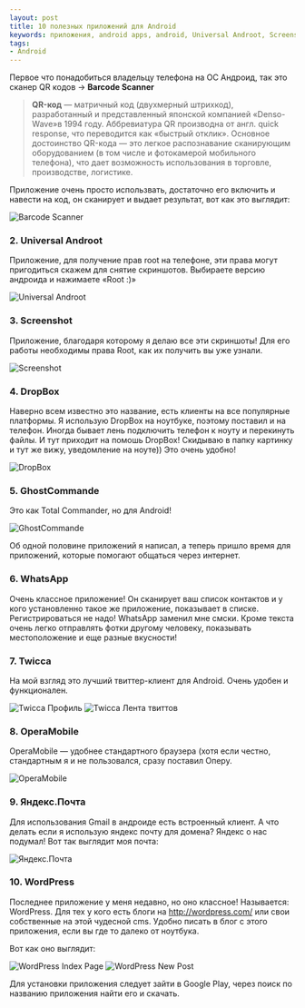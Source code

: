 ```yaml
---
layout: post
title: 10 полезных приложений для Android
keywords: приложения, android apps, android, Universal Androot, Screenshot, DropBox, GhostCommande, WhatsApp, Twicca, OperaMobile, Яндекс.Почта, WordPress
tags:
- Android
---
```


Первое что понадобиться владельцу телефона на ОС Андроид, так это сканер  QR кодов → **Barcode Scanner**

> **QR-код** — матричный код (двухмерный штрихкод), разработанный и представленный японской компанией «Denso-Wave»в 1994 году. Аббревиатура QR производна от англ. quick response, что переводится как «быстрый отклик». Основное достоинство QR-кода — это легкое распознавание сканирующим оборудованием (в том числе и фотокамерой мобильного телефона), что дает возможность использования в торговле, производстве, логистике.

Приложение очень просто использвать, достаточно его включить и навести на код, он сканирует и выдает результат, вот как это выглядит:

<img src="{{ site.url }}/upload/article/2011/01/12/qrcode.png" alt="Barcode Scanner" class="center"/>

### 2. Universal Androot

Приложение, для получение прав root на телефоне, эти права могут пригодиться скажем для снятие скриншотов. Выбираете версию андроида и нажимаете «Root :)»

<img src="{{ site.url }}/upload/article/2011/01/12/universalandroot.png" alt="Universal Androot" class="center"/>

### 3. Screenshot

Приложение, благодаря которому я делаю все эти скриншоты! Для его работы необходимы права Root, как их получить вы уже узнали.

 <img src="{{ site.url }}/upload/article/2011/01/12/screenshot.png" alt="Screenshot" class="center"/>

### 4. DropBox

Наверно всем известно это название, есть клиенты на все популярные платформы. Я использую DropBox на ноутбуке, поэтому поставил и на телефон. Иногда бывает лень подключить телефон к ноуту и перекинуть файлы. И тут приходит на помошь DropBox! Скидываю в папку картинку и тут же вижу, уведомление на ноуте)) Это очень удобно!

<img src="{{ site.url }}/upload/article/2011/01/12/dropbox.png" alt="DropBox" class="center"/>

### 5. GhostCommande

Это как Total Commander, но для Android!

<img src="{{ site.url }}/upload/article/2011/01/12/ghostcommande.png" alt="GhostCommande" class="center"/>

Об одной половине приложений я написал, а теперь пришло время для приложений, которые помогают общаться через интернет.

### 6. WhatsApp

Очень классное приложение! Он сканирует ваш список контактов и у кого установленно такое же приложение, показывает в списке. Регистрироваться не надо! WhatsApp заменил мне смски. Кроме текста очень легко отправлять фотки другому человеку, показывать местоположение и еще разные вкусности!

### 7. Twicca

На мой взгляд это лучший твиттер-клиент для Android. Очень удобен и функционален.

<img src="{{ site.url }}/upload/article/2011/01/12/twicca.png" alt="Twicca Профиль"/>
<img src="{{ site.url }}/upload/article/2011/01/12/twicca--tweet.png" alt="Twicca Лента твиттов"/>

### 8. OperaMobile

OperaMobile — удобнее стандартного браузера (хотя если честно, стандартным я и не пользовался, сразу поставил Оперу.

<img src="{{ site.url }}/upload/article/2011/01/12/operamobile.png" alt="OperaMobile" class="center"/>

### 9. Яндекс.Почта

Для использования Gmail в андроиде есть встроенный клиент. А что делать если я использую яндекс почту для домена?  Яндекс о нас подумал! Вот так выглядит моя почта:

<img src="{{ site.url }}/upload/article/2011/01/12/yandexmail.png" alt="Яндекс.Почта" class="center"/>

### 10. WordPress

Последнее приложение у меня недавно, но оно классное! Называется: WordPress. Для тех у кого есть блоги на http://wordpress.com/ или свои собственные на этой чудесной cms. Удобно писать в блог с этого приложения, если вы где то далеко от ноутбука.

Вот как оно выглядит:

<img src="{{ site.url }}/upload/article/2011/01/12/wordpress.png" alt="WordPress Index Page"/>
<img src="{{ site.url }}/upload/article/2011/01/12/wordpress--newpost.png" alt="WordPress New Post"/>

Для установки приложения следует зайти в Google Play, через поиск по названию приложения найти его и скачать.